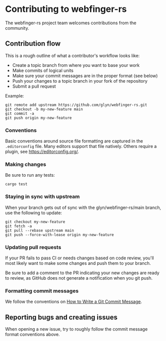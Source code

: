 # Contributing to webfinger-rs

The webfinger-rs project team welcomes contributions from the community.

## Contribution flow

This is a rough outline of what a contributor's workflow looks like:

- Create a topic branch from where you want to base your work
- Make commits of logical units
- Make sure your commit messages are in the proper format (see below)
- Push your changes to a topic branch in your fork of the repository
- Submit a pull request

Example:

``` shell
git remote add upstream https://github.com/glyn/webfinger-rs.git
git checkout -b my-new-feature main
git commit -a
git push origin my-new-feature
```

### Conventions

Basic conventions around source file formatting are captured in the `.editorconfig` file.
Many editors support that file natively. Others require a plugin, see https://editorconfig.org/.

### Making changes

Be sure to run any tests:

``` shell
cargo test
```

### Staying in sync with upstream

When your branch gets out of sync with the glyn/webfinger-rs/main branch, use the following to update:

``` shell
git checkout my-new-feature
git fetch -a
git pull --rebase upstream main
git push --force-with-lease origin my-new-feature
```

### Updating pull requests

If your PR fails to pass CI or needs changes based on code review, you'll most likely want to make some changes and push them to your branch.

Be sure to add a comment to the PR indicating your new changes are ready to review, as GitHub does not generate a
notification when you git push.

### Formatting commit messages

We follow the conventions on [How to Write a Git Commit Message](https://chris.beams.io/posts/git-commit/).

## Reporting bugs and creating issues

When opening a new issue, try to roughly follow the commit message format conventions above.
